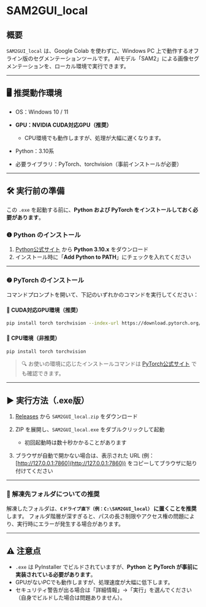 # SAM2GUI\_local

## 概要

`SAM2GUI_local` は、Google Colab を使わずに、Windows PC 上で動作するオフライン版のセグメンテーションツールです。
AIモデル「SAM2」による画像セグメンテーションを、ローカル環境で実行できます。

---

## 🖥️ 推奨動作環境

* OS：Windows 10 / 11
* **GPU：NVIDIA CUDA対応GPU（推奨）**

  * CPU環境でも動作しますが、処理が大幅に遅くなります。
* Python：3.10系
* 必要ライブラリ：PyTorch、torchvision（事前インストールが必要）

---

## 🛠️ 実行前の準備

この `.exe` を起動する前に、**Python および PyTorch をインストールしておく必要があります**。

### ❶ Python のインストール

1. [Python公式サイト](https://www.python.org/downloads/windows/) から **Python 3.10.x** をダウンロード
2. インストール時に「**Add Python to PATH**」にチェックを入れてください

---

### ❷ PyTorch のインストール

コマンドプロンプトを開いて、下記のいずれかのコマンドを実行してください：

#### 🔹 CUDA対応GPU環境（推奨）

```bash
pip install torch torchvision --index-url https://download.pytorch.org/whl/cu118
```

#### 🔹 CPU環境（非推奨）

```bash
pip install torch torchvision
```

> 🔍 お使いの環境に応じたインストールコマンドは [PyTorch公式サイト](https://pytorch.org/get-started/locally/) でも確認できます。

---

## ▶️ 実行方法（.exe版）

1. [Releases](https://github.com/SatoruMuro/SAM2GUIfor3Drecon/releases) から `SAM2GUI_local.zip` をダウンロード
2. ZIP を展開し、`SAM2GUI_local.exe` をダブルクリックして起動

   * 初回起動時は数十秒かかることがあります
3. ブラウザが自動で開かない場合は、表示された URL (例：[http://127.0.0.1:7860](http://127.0.0.1:7860)) をコピーしてブラウザに貼り付けてください

---

### 📂 解凍先フォルダについての推奨

解凍したフォルダは、**`Cドライブ直下（例：C:\SAM2GUI_local）` に置くことを推奨**します。
フォルダ階層が深すぎると、パスの長さ制限やアクセス権の問題により、実行時にエラーが発生する場合があります。

---

## ⚠️ 注意点

* `.exe` は PyInstaller でビルドされていますが、**Python と PyTorch が事前に実装されている必要があります**。
* GPUがないPCでも動作しますが、処理速度が大幅に低下します。
* セキュリティ警告が出る場合は「詳細情報」→「実行」を選んでください（自身でビルドした場合は問題ありません）。
